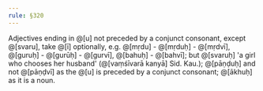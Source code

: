 ```yaml
---
rule: §320
---
```


Adjectives ending in @[u] not preceded by a conjunct consonant, except @[svaru], take @[ī] optionally, e.g. @[mṛdu] - @[mṛduḥ] - @[mṛdvī], @[guruḥ] - @[gurūḥ] - @[gurvī], @[bahuḥ] - @[bahvī]; but @[svaruḥ] 'a girl who chooses her husband' (@[vaṃśīvarā kanyā] Sid. Kau.); @[pāṇḍuḥ] and not @[pāṇḍvī] as the @[u] is preceded by a conjunct consonant; @[ākhuḥ] as it is a noun.
